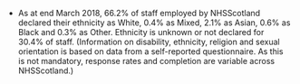 * As at end March 2018, 66.2% of staff employed by NHSScotland declared their ethnicity as White, 0.4% as Mixed, 2.1% as Asian, 0.6% as Black and 0.3% as Other.  Ethnicity is unknown or not declared for 30.4% of staff.  (Information on disability, ethnicity, religion and sexual orientation is based on data from a self-reported questionnaire. As this is not mandatory, response rates and completion are variable across NHSScotland.)
